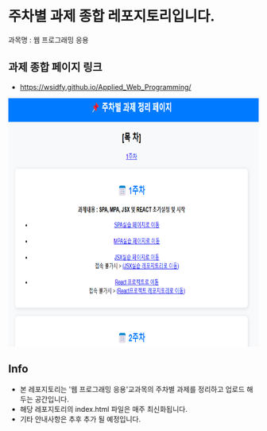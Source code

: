 # 주차별 과제 종합 레포지토리입니다.
<p>과목명 : 웹 프로그래밍 응용</p>

## 과제 종합 페이지 링크
- https://wsidfy.github.io/Applied_Web_Programming/

<img src="index.png" height="500" width="800">


## Info
- 본 레포지토리는 '웹 프로그래밍 응용'교과목의 주차별 과제를 정리하고 업로드 해두는 공간입니다.
- 해당 레포지토리의 index.html 파일은 매주 최신화됩니다.
- 기타 안내사항은 추후 추가 될 예정입니다.
